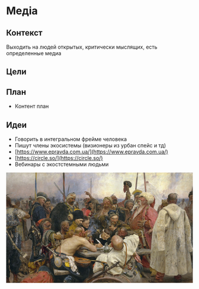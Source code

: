 # Медіа

## Контекст

Выходить на людей открытых, критически мыслящих, есть определенные медиа

## Цели



## План

* Контент план

## Идеи

* Говорить в интегральном фрейме человека 
* Пишут члены экосистемы \(визионеры из урбан спейс и тд\)
* [https://www.epravda.com.ua/](https://www.epravda.com.ua/)
* [https://circle.so/](https://circle.so/)
* Вебинары с экостстемными людьми

![](../.gitbook/assets/image%20%28145%29.png)

